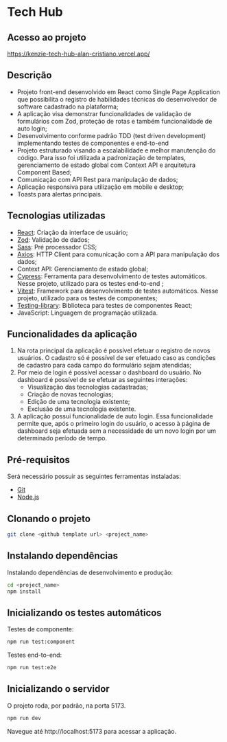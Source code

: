 # Tech Hub

## Acesso ao projeto

https://kenzie-tech-hub-alan-cristiano.vercel.app/

## Descrição

-   Projeto front-end desenvolvido em React como Single Page Application que possibilita o registro de habilidades técnicas do desenvolvedor de software cadastrado na plataforma;
-   A aplicação visa demonstrar funcionalidades de validação de formulários com Zod, proteção de rotas e também funcionalidade de auto login;
-   Desenvolvimento conforme padrão TDD (test driven development) implementando testes de componentes e end-to-end
-   Projeto estruturado visando a escalabilidade e melhor manutenção do código. Para isso foi utilizada a padronização de templates, gerenciamento de estado global com Context API e arquitetura Component Based;
-   Comunicação com API Rest para manipulação de dados;
-   Aplicação responsiva para utilização em mobile e desktop;
-   Toasts para alertas principais.

## Tecnologias utilizadas

-   [React](https://react.dev/): Criação da interface de usuário;
-   [Zod](https://zod.dev/): Validação de dados;
-   [Sass](https://sass-lang.com/): Pré processador CSS;
-   [Axios](https://axios-http.com/): HTTP Client para comunicação com a API para manipulação dos dados;
-   Context API: Gerenciamento de estado global;
-   [Cypress](https://www.cypress.io/): Ferramenta para desenvolvimento de testes automáticos. Nesse projeto, utilizado para os testes end-to-end ;
-   [Vitest](https://vitest.dev/): Framework para desenvolvimento de testes automáticos. Nesse projeto, utilizado para os testes de componentes;
-   [Testing-library](https://testing-library.com/): Biblioteca para testes de componentes React;
-   JavaScript: Linguagem de programação utilizada.

## Funcionalidades da aplicação

1. Na rota principal da aplicação é possível efetuar o registro de novos usuários. O cadastro só é possível de ser efetuado caso as condições de cadastro para cada campo do formulário sejam atendidas;
2. Por meio de login é possível acessar o dashboard do usuário. No dashboard é possível de se efetuar as seguintes interações:
    - Visualização das tecnologias cadastradas;
    - Criação de novas tecnologias;
    - Edição de uma tecnologia existente;
    - Exclusão de uma tecnologia existente.
3. A aplicação possui funcionalidade de auto login. Essa funcionalidade permite que, após o primeiro login do usuário, o acesso à página de dashboard seja efetuada sem a necessidade de um novo login por um determinado período de tempo.

## Pré-requisitos

Será necessário possuir as seguintes ferramentas instaladas:

-   [Git](https://git-scm.com/)
-   [Node.js](https://nodejs.org/en)

## Clonando o projeto

```bash
git clone <github template url> <project_name>
```

## Instalando dependências

Instalando dependências de desenvolvimento e produção:

```bash
cd <project_name>
npm install
```

## Inicializando os testes automáticos

Testes de componente:

```bash
npm run test:component
```

Testes end-to-end:

```bash
npm run test:e2e
```

## Inicializando o servidor

O projeto roda, por padrão, na porta 5173.

```bash
npm run dev
```

Navegue até http://localhost:5173 para acessar a aplicação.
